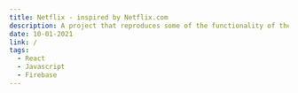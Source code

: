 ```yaml
---
title: Netflix - inspired by Netflix.com
description: A project that reproduces some of the functionality of the famous Netflix portal.
date: 10-01-2021
link: /
tags:
  - React
  - Javascript
  - Firebase
---
```

